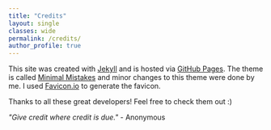 ```yaml
---
title: "Credits"
layout: single
classes: wide
permalink: /credits/
author_profile: true
---
```


This site was created with [Jekyll](https://jekyllrb.com) and is hosted via [GitHub Pages](https://pages.github.com). The theme is called [Minimal Mistakes](https://mmistakes.github.io/minimal-mistakes/) and minor changes to this theme were done by me. I used [Favicon.io](https://favicon.io) to generate the favicon.

Thanks to all these great developers! Feel free to check them out :)

*"Give credit where credit is due."* - Anonymous